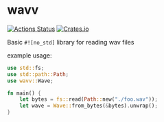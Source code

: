 # wavv
[![Actions Status](https://github.com/samuelleeuwenburg/wavv/workflows/wavv/badge.svg)](https://github.com/samuelleeuwenburg/wavv/actions)
[![Crates.io](https://img.shields.io/crates/v/.svg)](https://crates.io/crates/wavv)

Basic `#![no_std]` library for reading wav files

example usage:

```rust
use std::fs;
use std::path::Path;
use wavv::Wave;

fn main() {
    let bytes = fs::read(Path::new("./foo.wav"));
	let wave = Wave::from_bytes(&bytes).unwrap();
}
```
